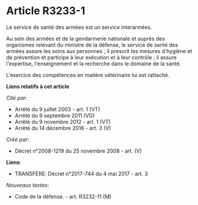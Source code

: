 # Article R3233-1

Le service de santé des armées est un service interarmées.

Au sein des armées et de la gendarmerie nationale et auprès des organismes relevant du ministre de la défense, le service de
santé des armées assure les soins aux personnes ; il prescrit les mesures d'hygiène et de prévention et participe à leur
exécution et à leur contrôle ; il assure l'expertise, l'enseignement et la recherche dans le domaine de la santé.

L'exercice des compétences en matière vétérinaire lui est rattaché.

**Liens relatifs à cet article**

_Cité par_:

  - Arrêté du 9 juillet 2003 - art. 1 (VT)
  - Arrêté du 9 septembre 2011 (VD)
  - Arrêté du 9 novembre 2012 - art. 1 (VT)
  - Arrêté du 14 décembre 2016 - art. 3 (V)

_Créé par_:

  - Décret n°2008-1219 du 25 novembre 2008 - art. (V)

**Liens**:

  - TRANSFERE: Décret n°2017-744 du 4 mai 2017 - art. 3

_Nouveaux textes_:

  - Code de la défense. - art. R3232-11 (M)
